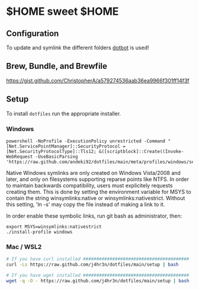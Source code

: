 # $HOME sweet $HOME

## Configuration

To update and symlink the different folders [dotbot](https://github.com/anishathalye/dotbot) is used!

## Brew, Bundle, and Brewfile

https://gist.github.com/ChristopherA/a579274536aab36ea9966f301ff14f3f

## Setup

To install `dotfiles` run the appropriate installer.

### Windows

```pwsh
powershell -NoProfile -ExecutionPolicy unrestricted -Command "[Net.ServicePointManager]::SecurityProtocol = [Net.SecurityProtocolType]::Tls12; &([scriptblock]::Create((Invoke-WebRequest -UseBasicParsing 'https://raw.github.com/andeki92/dotfiles/main/meta/profiles/windows/setup.ps1')))"
```

Native Windows symlinks are only created on Windows Vista/2008 and later, and only on filesystems supporting reparse points like NTFS. In order to maintain backwards compatibility, users must explicitely requests creating them. This is done by setting the environment variable for MSYS to contain the string winsymlinks:native or winsymlinks:nativestrict. Without this setting, 'ln -s' may copy the file instead of making a link to it.

In order enable these symbolic links, run git bash as administrator, then:

```
export MSYS=winsymlinks:nativestrict
./install-profile windows
```

### Mac / WSL2

```zsh
# If you have curl installed ########################################
curl -Ls https://raw.github.com/j4hr3n/dotfiles/main/setup | bash

# If you have wget installed ########################################
wget -q -O - https://raw.github.com/j4hr3n/dotfiles/main/setup | bash
```
